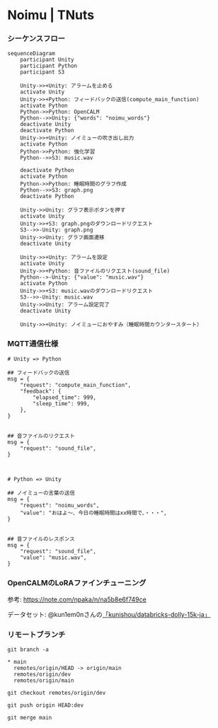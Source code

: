 # Noimu | TNuts

### シーケンスフロー
```mermaid
sequenceDiagram
    participant Unity
    participant Python
    participant S3

    Unity->>+Unity: アラームを止める
    activate Unity
    Unity->>+Python: フィードバックの送信(compute_main_function)
    activate Python
    Python->>Python: OpenCALM
    Python-->>Unity: {"words": "noimu_words"}
    deactivate Unity
    deactivate Python
    Unity->>+Unity: ノイミューの吹き出し出力
    activate Python
    Python->>Python: 強化学習
    Python-->>S3: music.wav

    deactivate Python
    activate Python
    Python->>Python: 睡眠時間のグラフ作成
    Python-->>S3: graph.png
    deactivate Python

    Unity->>Unity: グラフ表示ボタンを押す
    activate Unity
    Unity->>+S3: graph.pngのダウンロードリクエスト
    S3-->>-Unity: graph.png
    Unity->>Unity: グラフ画面遷移
    deactivate Unity

    Unity->>+Unity: アラームを設定
    activate Unity
    Unity->>+Python: 音ファイルのリクエスト(sound_file)
    Python-->-Unity: {"value": "music.wav"}
    activate Python
    Unity->>+S3: music.wavのダウンロードリクエスト
    S3-->>-Unity: music.wav
    Unity->>Unity: アラーム設定完了
    deactivate Unity

    Unity->>+Unity: ノイミューにおやすみ（睡眠時間カウンタースタート）
```

### MQTT通信仕様

```
# Unity => Python

## フィードバックの送信
msg = {
    "request": "compute_main_function",
    "feedback": {
        "elapsed_time": 999,
        "sleep_time": 999,
    },
}


## 音ファイルのリクエスト
msg = {
    "request": "sound_file",
}



# Python => Unity

## ノイミューの言葉の送信
msg = {
    "request": "noimu_words",
    "value": "おはよ〜、今日の睡眠時間はxx時間で、・・・",
}


## 音ファイルのレスポンス
msg = {
    "request": "sound_file",
    "value": "music.wav",
}
```

### OpenCALMのLoRAファインチューニング

参考:
https://note.com/npaka/n/na5b8e6f749ce

データセット: @kun1em0nさんの[「kunishou/databricks-dolly-15k-ja」](https://github.com/kunishou/databricks-dolly-15k-ja)


### リモートブランチ
```
git branch -a
```

```
* main
  remotes/origin/HEAD -> origin/main
  remotes/origin/dev
  remotes/origin/main
```

```
git checkout remotes/origin/dev
```

```
git push origin HEAD:dev
```

```
git merge main
```

```
```